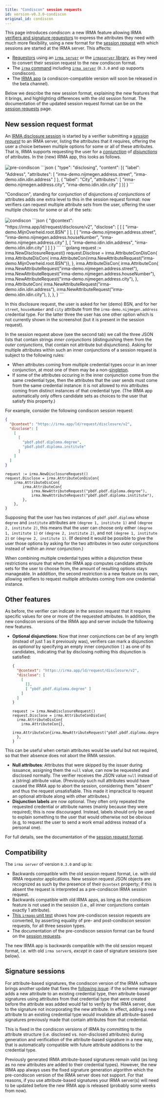```yaml
---
title: "Condiscon" session requests
id: version-v0.3.0-condiscon
original_id: condiscon
---
```


<style>
img.ss {
  padding: 0.3em 0;
  max-width: 15em;
  margin-left: unset;
  margin-right: unset;
}
</style>

This page introduces *condiscon*: a new IRMA feature allowing IRMA [verifiers and signature requestors](overview.md#participants) to express the attributes they need with much more flexibility, using a new format for the [session request](session-requests.md) with which sessions are started at the IRMA server. This affects:
- [Requestors](overview.md#participants) using an [`irma server`](irma-server.md) or the [`irmaserver` library](irma-server-lib.md), as they need to convert their session request to the new condiscon format.
- The [`irma` command](irma-cli.md) including [`irma server`](irma-server.md) (`0.3.0` and up supports condiscon).
- The [IRMA app](https://github.com/privacybydesign/irma_mobile) (a condiscon-compatible version will soon be released in the beta channel).

Below we describe the new session format, explaining the new features that it brings, and highlighting differences with the old session format. The documentation of the updated session request format can be on the [session requests](session-requests.md) page.

## New session request format

An [IRMA disclosure session](what-is-irma.md#session-types) is started by a verifier submitting a [*session request*](session-requests.md) to an IRMA server, listing the attributes that it requires, offering the user a choice between multiple options for some or all of these attributes. That is, IRMA supports requesting the user for a [*conjunction*](https://en.wikipedia.org/wiki/Logical_conjunction) of [*disjunctions*](https://en.wikipedia.org/wiki/Logical_disjunction) of attributes. In the (new) IRMA app, this looks as follows.

<!--DOCUSAURUS_CODE_TABS-->
<!--IRMA app-->
<img src="/docs/assets/pre-condiscon.png" class="ss" alt="pre-condiscon" />
<!--Session request (old format, JSON)-->
```json
{
  "type": "disclosing",
  "content": [{
    "label": "Address",
    "attributes": [
      "irma-demo.nijmegen.address.street",
      "irma-demo.idin.idin.address"
    ]
  },
  {
    "label": "City",
    "attributes": [
      "irma-demo.nijmegen.address.city",
      "irma-demo.idin.idin.city"
    ]
  }]
}
```
<!--END_DOCUSAURUS_CODE_TABS-->

"Condiscon", standing for conjunction of disjunctions *of conjunctions* of attributes adds one extra level to this in the session request format: now verifiers can request multiple attribute *sets* from the user, offering the user multiple choices for some or all of the sets:

<!--DOCUSAURUS_CODE_TABS-->
<!--IRMA app-->
<img src="/docs/assets/condiscon.png" class="ss" alt="condiscon" />
<!--Session request (condiscon, JSON)-->
```json
{
  "@context": "https://irma.app/ld/request/disclosure/v2",
  "disclose": [
    [
      [ "irma-demo.MijnOverheid.root.BSN" ]
    ],
    [
      [
        "irma-demo.nijmegen.address.street",
        "irma-demo.nijmegen.address.houseNumber",
        "irma-demo.nijmegen.address.city"
      ],
      [
        "irma-demo.idin.idin.address",
        "irma-demo.idin.idin.city"
      ]
    ]
  ]
}
```
<!--Session request (condiscon, Go)-->
```golang
request := irma.NewDisclosureRequest()
request.Disclose = irma.AttributeConDisCon{
	irma.AttributeDisCon{
		irma.AttributeCon{irma.NewAttributeRequest("irma-demo.MijnOverheid.root.BSN")},
	},
	irma.AttributeDisCon{
		irma.AttributeCon{
			irma.NewAttributeRequest("irma-demo.nijmegen.address.street"),
			irma.NewAttributeRequest("irma-demo.nijmegen.address.houseNumber"),
			irma.NewAttributeRequest("irma-demo.nijmegen.address.city"),
		},
		irma.AttributeCon{
			irma.NewAttributeRequest("irma-demo.idin.idin.address"),
			irma.NewAttributeRequest("irma-demo.idin.idin.city"),
		},
	},
}
```
<!--END_DOCUSAURUS_CODE_TABS-->

In this disclosure request, the user is asked for her (demo) BSN, and for her `street`, `houseNumber` and `city` attribute from the `irma-demo.nijmegen.address` credential type. For the latter three the user has one other option which is not currently shown in the screenshot (but it is present in the session request).

In the session request above (see the second tab) we call the three JSON lists that contain strings *inner conjunctions* (distinguishing them from the *outer conjunctions*, that contain not attribute but disjunctions). Asking for multiple attributes within such an inner conjunctions of a session request is subject to the following rules:

- When attributes coming from multiple credential types occur in an inner conjunction, at most one of them may be a non-[singleton](overview.md#singletons).
- If some of the attributes occuring in the inner conjunction come from the same credential type, then the attributes that the user sends must come from the same credential instance: it is not allowed to mix attributes coming from distinct instances of that credential type. (The IRMA app automatically only offers candidate sets as choices to the user that satisfy this property.)

For example, consider the following condiscon session request:
<!--DOCUSAURUS_CODE_TABS-->
<!--Session request (JSON)-->
```json
{
  "@context": "https://irma.app/ld/request/disclosure/v2",
  "disclose": [
    [
      [
        "pbdf.pbdf.diploma.degree",
        "pbdf.pbdf.diploma.institute"
      ]
    ]
  ]
}
```
<!--Session request (Go)-->
```golang
request := irma.NewDisclosureRequest()
request.Disclose = irma.AttributeConDisCon{
	irma.AttributeDisCon{
		irma.AttributeCon{
			irma.NewAttributeRequest("pbdf.pbdf.diploma.degree"),
			irma.NewAttributeRequest("pbdf.pbdf.diploma.institute"),
		},
	},
}
```
<!--END_DOCUSAURUS_CODE_TABS-->

Supposing that the user has two instances of `pbdf.pbdf.diploma` whose `degree` and `institute` attributes are `(degree 1, institute 1)` and `(degree 2, institute 2)`, this means that the user can choose only either `(degree 1, institute 1)` or `(degree 2, institute 2)`, and not `(degree 1, institute 2)` or `(degree 2, institute 1)`. (If desired it would be possible to give the user those options by asking for the two attributes in two *outer* conjunctions instead of within an *inner* conjunction.)

When combining multiple credential types within a disjunction these restrictions ensure that when the IRMA app computes candidate attribute sets for the user to choose from, the amount of resulting options stays manageable. In adddition, the second restriction is a new feature on its own, allowing verifiers to request multiple attributes coming from one credential instance.

## Other features

As before, the verifier can indicate in the session request that it requires specific values for one or more of the requested attributes. In addition, the new condiscon versions of the IRMA app and server include the following new features.

- **Optional disjunctions**: Now that inner conjunctions can be of any length (instead of just 1 as it previously was), verifiers can mark a disjunction as *optional* by specifying an empty inner conjunction `[]` as one of its candidates, indicating that by disclosing nothing this disjunction is satisfied:
  <!--DOCUSAURUS_CODE_TABS-->
  <!--Session request (JSON)-->
  ```json
  {
    "@context": "https://irma.app/ld/request/disclosure/v2",
    "disclose": [
      [
        [],
        [ "pbdf.pbdf.diploma.degree" ]
      ]
    ]
  }
  ```
  <!--Session request (Go)-->
  ```golang
  request := irma.NewDisclosureRequest()
  request.Disclose = irma.AttributeConDisCon{
    irma.AttributeDisCon{
      irma.AttributeCon{},
      irma.AttributeCon{irma.NewAttributeRequest("pbdf.pbdf.diploma.degree")},
    },
  }
  ```
<!--END_DOCUSAURUS_CODE_TABS-->
  This can be useful when certain attributes would be useful but not required, so that their absence does not abort the IRMA session.

- **Null attributes**: Attributes that were skipped by the issuer during issuance, assigning them the `null` value, can now be requested and disclosed normally. The verifier receives the JSON value `null` instead of a (string) attribute value. (Previously such null attributes would have caused the IRMA app to abort the session, considering them "absent" and thus the request unsatisfiable. This made it impractical to request an optional attribute along with other attributes.)
- **Disjunction labels** are now optional. They often only repeated the requested credential or attribute names (mainly because they were required); this is now discouraged. Instead, labels should only be used to explain something to the user that would otherwise not be obvious (e.g, to request the user to send a work email address instead of a personal one).

For full details, see the documentation of the [session request format](session-requests.md).

## Compatibility

The `irma server` of version `0.3.0` and up is:
- Backwards compatible with the old session request format, i.e. with old IRMA requestor applications. New session request JSON objects are recognized as such by the presence of their `@context` property; if this is absent the request is interpreted as a pre-condiscon IRMA session request.
- Backwards compatible with old IRMA apps, as long as the condiscon feature is not used in the session (i.e., all inner conjunctions contain exactly 1 attribute).
- [This `irmago` unit test](https://github.com/privacybydesign/irmago/blob/condiscon/irmago_test.go#L259) shows how pre-condiscon session requests are converted, by asserting equality of pre- and post-condiscon session requests, for all three session types.
- The documentation of the pre-condiscon session format can be found on the [session requests](/docs/v0.2.0/session-requests).

The new IRMA app is backwards compatible with the old session request format, i.e. with old `irma server`s, *except* in case of signature sessions (see below).

## Signature sessions

For attribute-based signatures, the condiscon version of the IRMA software brings another update that fixes the [following issue](https://github.com/privacybydesign/irmago/issues/35): if the scheme manager adds a new attribute to an existing credential type, then attribute-based signatures using attributes from that credential type that were created before the attribute was added would fail to verify by the IRMA server, due to the signature not incorporating the new attribute. In effect, adding a new attribute to an existing credential type would invalidate all attribute-based signatures previously made that contain attributes from that credential.

This is fixed in the condiscon versions of IRMA by committing to the attribute structure (i.e. disclosed vs. non-disclosed attributes) during generation and verification of the attribute-based signature in a new way, that is automatically compatible with future attribute additions to the credential type.

Previously generated IRMA attribute-based signatures remain valid (as long as no new attributes are added to their credential types). However, the new IRMA app always uses the fixed signature generation algorithm which the pre-condiscon version of the IRMA server does not support. For that reasons, if you use attribute-based signatures your IRMA server(s) will need to be updated before the new IRMA app is released (probably some weeks from now).

